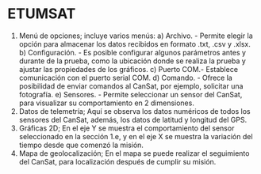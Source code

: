 # ETUMSAT
1.	Menú de opciones; incluye varios menús:
a)	Archivo. - Permite elegir la opción para almacenar los datos recibidos en formato .txt, .csv y .xlsx.
b)	Configuración. - Es posible configurar algunos parámetros antes y durante de la prueba, como la ubicación donde se realiza la prueba y ajustar las propiedades de los gráficos.
c)	Puerto COM.- Establece comunicación con el puerto serial COM.
d)	Comando. - Ofrece la posibilidad de enviar comandos al CanSat, por ejemplo, solicitar una fotografía.
e)	Sensores. - Permite seleccionar un sensor del CanSat, para visualizar su comportamiento en 2 dimensiones.
2.	Datos de telemetría; Aquí se observa los datos numéricos de todos los sensores del CanSat, además, los datos de latitud y longitud del GPS.
3.	Gráficas 2D; En el eje Y se muestra el comportamiento del sensor seleccionado en la sección 1.e, y en el eje X se muestra la variación del tiempo desde que comenzó la misión.
4.	Mapa de geolocalización; En el mapa se puede realizar el seguimiento del CanSat, para localización después de cumplir su misión.
